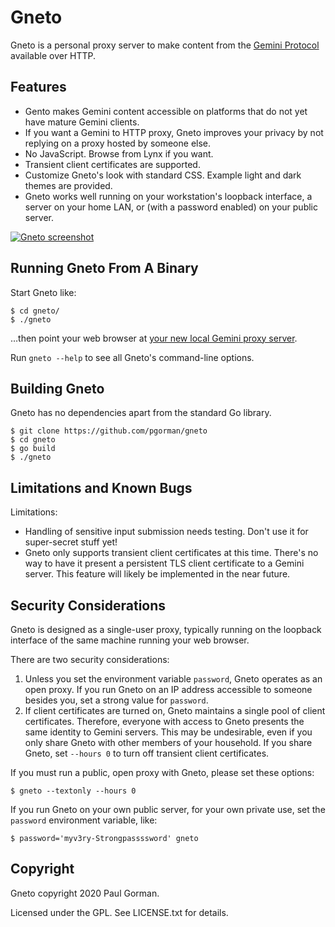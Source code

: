 Gneto
========================================

Gneto is a personal proxy server to make content from the [Gemini Protocol](https://gemini.circumlunar.space/) available over HTTP.


Features
----------------------------------------

- Gento makes Gemini content accessible on platforms that do not yet have mature Gemini clients.
- If you want a Gemini to HTTP proxy, Gneto improves your privacy by not replying on a proxy hosted by someone else.
- No JavaScript. Browse from Lynx if you want.
- Transient client certificates are supported.
- Customize Gneto's look with standard CSS. Example light and dark themes are provided.
- Gneto works well running on your workstation's loopback interface, a server on your home LAN, or (with a password enabled) on your public server.

[![Gneto screenshot](https://paulgorman.org/software/gneto/gneto-screenshot.png)](https://paulgorman.org/software/gneto/gneto-screenshot.png)

Running Gneto From A Binary
----------------------------------------

Start Gneto like:

```
$ cd gneto/
$ ./gneto
```

…then point your web browser at [your new local Gemini proxy server](http://localhost:8065).

Run `gneto --help` to see all Gneto's command-line options.


Building Gneto
----------------------------------------

Gneto has no dependencies apart from the standard Go library.

```
$ git clone https://github.com/pgorman/gneto
$ cd gneto
$ go build
$ ./gneto
```


Limitations and Known Bugs
----------------------------------------

Limitations:

- Handling of sensitive input submission needs testing. Don't use it for super-secret stuff yet!
- Gneto only supports transient client certificates at this time. There's no way to have it present a persistent TLS client certificate to a Gemini server. This feature will likely be implemented in the near future.


Security Considerations
----------------------------------------

Gneto is designed as a single-user proxy, typically running on the loopback interface of the same machine running your web browser.

There are two security considerations:

1. Unless you set the environment variable `password`, Gneto operates as an open proxy. If you run Gneto on an IP address accessible to someone besides you, set a strong value for `password`.
2. If client certificates are turned on, Gneto maintains a single pool of client certificates. Therefore, everyone with access to Gneto presents the same identity to Gemini servers. This may be undesirable, even if you only share Gneto with other members of your household. If you share Gneto, set `--hours 0` to turn off transient client certificates.

If you must run a public, open proxy with Gneto, please set these options:

```
$ gneto --textonly --hours 0
```

If you run Gneto on your own public server, for your own private use, set the `password` environment variable, like:

```
$ password='myv3ry-Strongpassssword' gneto
```

Copyright
----------------------------------------

Gneto copyright 2020 Paul Gorman.

Licensed under the GPL. See LICENSE.txt for details.
